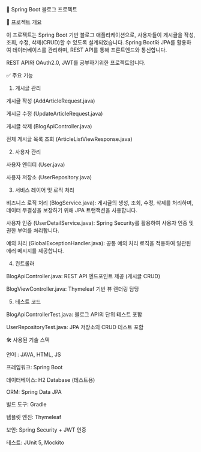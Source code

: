 📝 Spring Boot 블로그 프로젝트

📌 프로젝트 개요

이 프로젝트는 Spring Boot 기반 블로그 애플리케이션으로, 사용자들이 게시글을 작성, 조회, 수정, 삭제(CRUD)할 수 있도록 설계되었습니다. Spring Boot와 JPA를 활용하여 데이터베이스를 관리하며, REST API를 통해 프론트엔드와 통신합니다.

REST API와 OAuth2.0, JWT를 공부하기위한 프로젝트입니다.

✅ 주요 기능

1. 게시글 관리

게시글 작성 (AddArticleRequest.java)

게시글 수정 (UpdateArticleRequest.java)

게시글 삭제 (BlogApiController.java)

전체 게시글 목록 조회 (ArticleListViewResponse.java)

2. 사용자 관리

사용자 엔티티 (User.java)

사용자 저장소 (UserRepository.java)

3. 서비스 레이어 및 로직 처리

비즈니스 로직 처리 (BlogService.java): 게시글의 생성, 조회, 수정, 삭제를 처리하며, 데이터 무결성을 보장하기 위해 JPA 트랜잭션을 사용합니다.

사용자 인증 (UserDetailService.java): Spring Security를 활용하여 사용자 인증 및 권한 부여를 처리합니다.

예외 처리 (GlobalExceptionHandler.java): 공통 예외 처리 로직을 적용하여 일관된 에러 메시지를 제공합니다.

4. 컨트롤러

BlogApiController.java: REST API 엔드포인트 제공 (게시글 CRUD)

BlogViewController.java: Thymeleaf 기반 뷰 렌더링 담당

5. 테스트 코드

BlogApiControllerTest.java: 블로그 API의 단위 테스트 포함

UserRepositoryTest.java: JPA 저장소의 CRUD 테스트 포함

🛠️ 사용된 기술 스택

언어 : JAVA, HTML, JS

프레임워크: Spring Boot

데이터베이스: H2 Database (테스트용)

ORM: Spring Data JPA

빌드 도구: Gradle

템플릿 엔진: Thymeleaf

보안: Spring Security + JWT 인증

테스트: JUnit 5, Mockito
